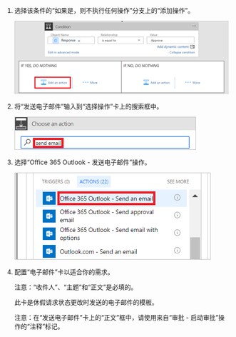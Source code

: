 1. 选择该条件的“如果是，则不执行任何操作”分支上的“添加操作”。
   
    ![添加新步骤](media/modern-approvals/add-action-after-condition.png)
2. 将“发送电子邮件”输入到“选择操作”卡上的搜索框中。
   
    ![搜索电子邮件操作](media/modern-approvals/search-send-email-yes.png)
3. 选择“Office 365 Outlook - 发送电子邮件”操作。
   
    ![选择“发送电子邮件”操作](media/modern-approvals/select-send-email-yes.png)
4. 配置“电子邮件”卡以适合你的需求。
   
     注意：“收件人”、“主题”和“正文”是必填的。
   
     此卡是休假请求状态更改时发送的电子邮件的模板。
   
     注意：在“发送电子邮件”卡上的“正文”框中，请使用来自“审批 - 启动审批”操作的“注释”标记。

